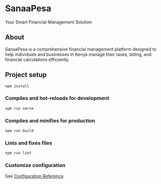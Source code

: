 # SanaaPesa

Your Smart Financial Management Solution

## About

SanaaPesa is a comprehensive financial management platform designed to help individuals and businesses in Kenya manage their taxes, billing, and financial calculations efficiently.

## Project setup
```
npm install
```

### Compiles and hot-reloads for development
```
npm run serve
```

### Compiles and minifies for production
```
npm run build
```

### Lints and fixes files
```
npm run lint
```

### Customize configuration
See [Configuration Reference](https://cli.vuejs.org/config/).
